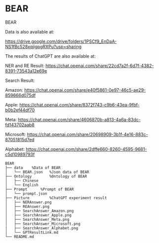 # BEAR
BEAR

Data is also available at:

https://drive.google.com/drive/folders/1PSCf9_EnDaA-NS1fBc528xqjigpgRXPu?usp=sharing

The results of ChatGPT are also available at:

NER and RE Result: https://chat.openai.com/share/22cd7a2f-6d7f-4382-8391-73543a12e69e

Search Result:

Amazon: https://chat.openai.com/share/e40f5861-0e97-46c5-ae29-859666d075df

Apple: https://chat.openai.com/share/8372f743-c9b6-43ea-9fbf-b0b2ef44df70

Meta: https://chat.openai.com/share/4606870b-a813-4a6a-83dc-fd143702aab8

Microsoft: https://chat.openai.com/share/20698909-3b1f-4e16-883c-87051815d7ed

Alphabet: https://chat.openai.com/share/2dffe660-8260-4595-9681-c5d10989793f



```
BEAR
├── data	%Data of BEAR
│	└── BEAR.json   %Json data of BEAR 
├── Ontology		%Ontology of BEAR
│	├── Chinese     
│	└── English 
├── Prompt		%Prompt of BEAR
│	└── prompt.json
├── Picture			%ChatGPT experiment result
│	├── NERAnswer.png 
│	├── REAnswer.png
│	├── SearchAnswer_Amazon.png
│	├── SearchAnswer_Apple.png
│	├── SearchAnswer_Meta.png
│	├── SearchAnswer_Microsoft.png
|	├── SearchAnswer_Alphabet.png
│	└── GPTResultLink.md
└── README.md
```

